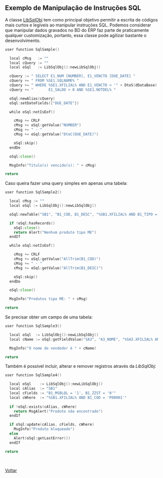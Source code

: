 ## Exemplo de Manipulação de Instruções SQL

A classe [LibSqlObj](#) tem como principal objetivo permitir a escrita de códigos mais curtos e legíveis ao 
manipular instruções SQL. Podemos considerar que manipular dados gravados no BD do ERP faz parte de 
praticamente qualquer customização, portanto, essa classe pode agilizar bastante o desenvolvimento.

```go
user function SqlSample()

  local cMsg   := ""
  local cQuery := ""
  local oSql   := LibSqlObj():newLibSqlObj()

  cQuery := " SELECT E1_NUM [NUMBER], E1_VENCTO [DUE_DATE] "
  cQuery += " FROM %SE1.SQLNAME% " 
  cQuery += " WHERE %SE1.XFILIAL% AND E1_VENCTO < '" + DtoS(dDataBase) + "' AND "
  cQuery += "       E1_SALDO > 0 AND %SE1.NOTDEL% "

  oSql:newAlias(cQuery)
  oSql:setDateFields({"DUE_DATE"})

  while oSql:notIsEof()

    cMsg += CRLF
    cMsg += oSql:getValue("NUMBER")
    cMsg += " - "
    cMsg += oSql:getValue("DtoC(DUE_DATE)")

    oSql:skip()
  endDo

  oSql:close()

  MsgInfo("Título(s) vencido(s): " + cMsg)

return
```

Caso queira fazer uma query simples em apenas uma tabela:

```go
user function SqlSample2()

  local cMsg := ""
  local oSql := LibSqlObj():newLibSqlObj()

  oSql:newTable("SB1", "B1_COD, B1_DESC", "%SB1.XFILIAL% AND B1_TIPO = 'ME'")

  if !oSql:hasRecords()
    oSql:close()
    return Alert("Nenhum produto tipo ME")
  endIf

  while oSql:notIsEof()

    cMsg += CRLF
    cMsg += oSql:getValue("AllTrim(B1_COD)")
    cMsg += " - "
    cMsg += oSql:getValue("AllTrim(B1_DESC)")

    oSql:skip()
  endDo

  oSql:close()

  MsgInfo("Produtos tipo ME: " + cMsg)

return
```

Se precisar obter um campo de uma tabela:

```go
user function SqlSample3()

  local oSql  := LibSqlObj():newLibSqlObj()
  local cName := oSql:getFieldValue("SA3", "A3_NOME", "%SA3.XFILIAL% AND A3_COD = 'V00001'")

  MsgInfo("O nome do vendedor é " + cName)

return
```

Também é possível incluir, alterar e remover registros através da *LibSqlObj*:

```go
user function SqlSample4()

  local oSql    := LibSqlObj():newLibSqlObj()
  local cAlias  := "SB1"
  local cFields := "B1_MSBLQL = '1', B1_ZZST = '0'"
  local cWhere  := "%SB1.XFILIAL% AND B1_COD = 'P00001'"
  
  if !oSql:exists(cAlias, cWhere)
    return MsgAlert("Produto não encontrado")    
  endIf

  if oSql:update(cAlias, cFields, cWhere)
    MsgInfo("Produto bloqueado")
  else
    Alert(oSql:getLastError())
  endIf

return
```

<br/>

[Voltar](../index)